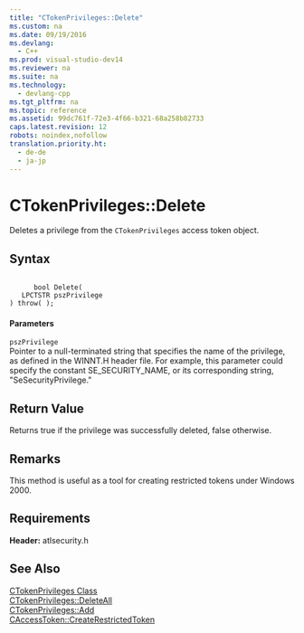 ```yaml
---
title: "CTokenPrivileges::Delete"
ms.custom: na
ms.date: 09/19/2016
ms.devlang: 
  - C++
ms.prod: visual-studio-dev14
ms.reviewer: na
ms.suite: na
ms.technology: 
  - devlang-cpp
ms.tgt_pltfrm: na
ms.topic: reference
ms.assetid: 99dc761f-72e3-4f66-b321-68a258b82733
caps.latest.revision: 12
robots: noindex,nofollow
translation.priority.ht: 
  - de-de
  - ja-jp
---
```

# CTokenPrivileges::Delete
Deletes a privilege from the `CTokenPrivileges` access token object.  
  
## Syntax  
  
```  
  
      bool Delete(  
   LPCTSTR pszPrivilege   
) throw( );  
```  
  
#### Parameters  
 `pszPrivilege`  
 Pointer to a null-terminated string that specifies the name of the privilege, as defined in the WINNT.H header file. For example, this parameter could specify the constant SE_SECURITY_NAME, or its corresponding string, "SeSecurityPrivilege."  
  
## Return Value  
 Returns true if the privilege was successfully deleted, false otherwise.  
  
## Remarks  
 This method is useful as a tool for creating restricted tokens under Windows 2000.  
  
## Requirements  
 **Header:** atlsecurity.h  
  
## See Also  
 [CTokenPrivileges Class](../vs140/CTokenPrivileges-Class.md)   
 [CTokenPrivileges::DeleteAll](../vs140/CTokenPrivileges--DeleteAll.md)   
 [CTokenPrivileges::Add](../vs140/CTokenPrivileges--Add.md)   
 [CAccessToken::CreateRestrictedToken](../vs140/CAccessToken--CreateRestrictedToken.md)